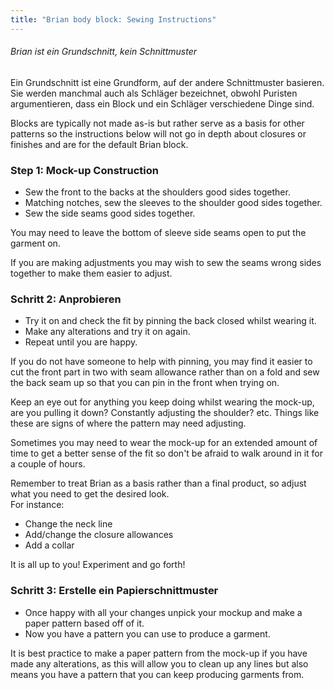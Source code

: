 ```yaml
---
title: "Brian body block: Sewing Instructions"
---
```


<Note>

###### Brian ist ein Grundschnitt, kein Schnittmuster

Ein Grundschnitt ist eine Grundform, auf der andere Schnittmuster basieren.
Sie werden manchmal auch als Schläger bezeichnet, obwohl Puristen argumentieren, dass ein Block und ein Schläger verschiedene Dinge sind.

Blocks are typically not made as-is but rather serve as a basis for other patterns so the instructions below will not go in depth about closures or finishes and are for the default Brian block.

</Note>

### Step 1: Mock-up Construction

- Sew the front to the backs at the shoulders good sides together.
- Matching notches, sew the sleeves to the shoulder good sides together.
- Sew the side seams good sides together.

<Note>

You may need to leave the bottom of sleeve side seams open to put the garment on.

</Note>

<Tip>

If you are making adjustments you may wish to sew the seams wrong sides together to make them easier to adjust.

</Tip>

### Schritt 2: Anprobieren

- Try it on and check the fit by pinning the back closed whilst wearing it.
- Make any alterations and try it on again.
- Repeat until you are happy.

<Tip>

If you do not have someone to help with pinning, you may find it easier to cut the front part in two with seam allowance rather than on a fold and sew the back seam up so that you can pin in the front when trying on.

Keep an eye out for anything you keep doing whilst wearing the mock-up, are you pulling it down? Constantly adjusting the shoulder? etc. Things like these are signs of where the pattern may need adjusting.

Sometimes you may need to wear the mock-up for an extended amount of time to get a better sense of the fit so don't be afraid to walk around in it for a couple of hours.

</Tip>

<Note>

Remember to treat Brian as a basis rather than a final product, so adjust what you need to get the desired look.\
For instance:

- Change the neck line
- Add/change the closure allowances
- Add a collar

It is all up to you! Experiment and go forth!

</Note>

### Schritt 3: Erstelle ein Papierschnittmuster

- Once happy with all your changes unpick your mockup and make a paper pattern based off of it.
- Now you have a pattern you can use to produce a garment.

<Note>

It is best practice to make a paper pattern from the mock-up if you have made any alterations, as this will allow you to clean up any lines but also means you have a pattern that you can keep producing garments from.

</Note>
